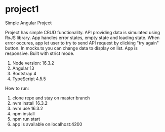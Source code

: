 # project1
Simple Angular Project

Project has simple CRUD functionality.
API providing data is simulated using RxJS library.
App handles error states, empty state and loading state. When error occures, app let user to try to send API request by clicking "try again" button.
In mocks.ts you can change data to display on list.
App is responsive.
Built with strict mode.

1. Node version: 16.3.2
2. Angular 13
3. Bootstrap 4
4. TypeScript 4.5.5

How to run:
1. clone repo and stay on master branch
2. nvm install 16.3.2
3. nvm use 16.3.2
4. npm install
5. npm run start
6. app is available on localhost:4200
